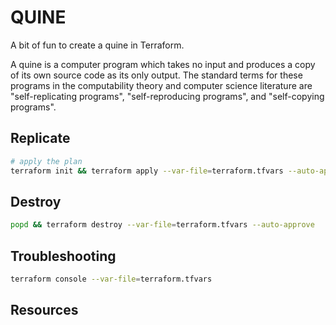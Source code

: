 # QUINE

A bit of fun to create a quine in Terraform.  

A quine is a computer program which takes no input and produces a copy of its own source code as its only output. The standard terms for these programs in the computability theory and computer science literature are "self-replicating programs", "self-reproducing programs", and "self-copying programs".  

## Replicate

```sh
# apply the plan
terraform init && terraform apply --var-file=terraform.tfvars --auto-approve && cd ./output
```

## Destroy

```sh
popd && terraform destroy --var-file=terraform.tfvars --auto-approve
```

## Troubleshooting

```sh
terraform console --var-file=terraform.tfvars
```

## Resources
